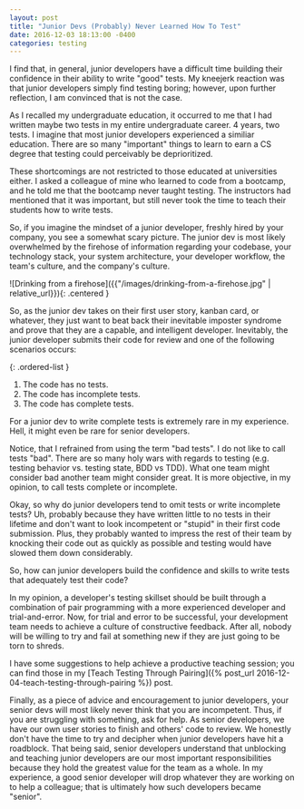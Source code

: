 ```yaml
---
layout: post
title: "Junior Devs (Probably) Never Learned How To Test"
date: 2016-12-03 18:13:00 -0400
categories: testing
---
```


I find that, in general, junior developers have a difficult time
building their confidence in their ability to write "good" tests.
My kneejerk reaction was that junior developers simply find testing boring;
however, upon further reflection, I am convinced that is not the case.

As I recalled my undergraduate education, it occurred to me that I had written
maybe two tests in my entire undergraduate career.  4 years, two tests.  I
imagine that most junior developers experienced a similiar education.  There
are so many "important" things to learn to earn a CS degree that testing could
perceivably be deprioritized.

These shortcomings are not restricted to those educated at universities either.
I asked a colleague of mine who learned to code from a bootcamp, and he told
me that the bootcamp never taught testing.  The instructors had mentioned that
it was important, but still never took the time to teach their
students how to write tests.

So, if you imagine the mindset of a junior developer, freshly hired by your
company, you see a somewhat scary picture.  The junior dev is most likely
overwhelmed by the firehose of information regarding your codebase, your
technology stack, your system architecture, your developer workflow, the
team's culture, and the company's culture.

![Drinking from a firehose]({{"/images/drinking-from-a-firehose.jpg" | relative_url}}){: .centered }

So, as the junior dev takes on their first user story, kanban card,
or whatever, they just want to beat back their inevitable imposter syndrome and
prove that they are a capable, and intelligent developer. Inevitably, the junior
developer submits their code for review and one of the following scenarios
occurs:

{: .ordered-list }
1. The code has no tests.
1. The code has incomplete tests.
1. The code has complete tests.

For a junior dev to write complete tests is extremely rare in my experience.
Hell, it might even be rare for senior developers.

Notice, that I refrained from using the term "bad tests".  I do not like to call
tests "bad".  There are so many holy wars with regards to testing (e.g. testing
behavior vs. testing state, BDD vs TDD).  What one team might consider bad
another team might consider great.  It is more objective, in my opinion, to
call tests complete or incomplete.

Okay, so why do junior developers tend to omit tests or write incomplete tests?
Uh, probably because they have written little to no tests in their lifetime and
don't want to look incompetent or "stupid" in their first code submission.
Plus, they probably wanted to impress the rest of their team by knocking their
code out as quickly as possible and testing would have slowed them down
considerably.

So, how can junior developers build the confidence and skills to write tests
that adequately test their code?

In my opinion, a developer's testing skillset should be built through a
combination of pair programming with a more experienced developer and
trial-and-error.  Now, for trial and error to be successful, your development
team needs to achieve a culture of constructive feedback.  After all, nobody
will be willing to try and fail at something new if they are just going to be
torn to shreds.

I have some suggestions to help achieve a productive teaching session; you can
find those in my
[Teach Testing Through Pairing]({% post_url 2016-12-04-teach-testing-through-pairing %})
post.

Finally, as a piece of advice and encouragement to junior developers, your
senior devs will most likely never think that you are incompetent.  Thus,
if you are struggling with something, ask for help.  As senior developers, we
have our own user stories to finish and others' code to review.  We honestly
don't have the time to try and decipher when junior developers have hit a
roadblock.  That being said, senior developers understand that unblocking and
teaching junior developers are our most important responsibilities because
they hold the greatest value for the team as a whole.  In my experience, a good
senior developer will drop whatever they are working on to help a colleague;
that is ultimately how such developers became "senior".
